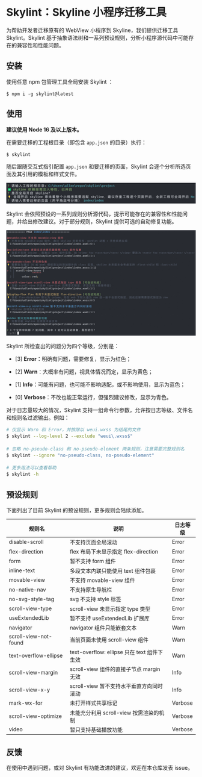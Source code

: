 # Skylint：Skyline 小程序迁移工具

为帮助开发者迁移原有的 WebView 小程序到 Skyline，我们提供迁移工具 Skylint。Skylint 基于抽象语法树和一系列预设规则，分析小程序源代码中可能存在的兼容性和性能问题。

## 安装

使用任意 npm 包管理工具全局安装 Skylint ：

```shell
$ npm i -g skylint@latest
```

## 使用

**建议使用 Node 16 及以上版本。**

在需要迁移的工程根目录（即包含 `app.json` 的目录）执行：

```shell
$ skylint
```

随后跟随交互式指引配置 `app.json` 和要迁移的页面，Skylint 会逐个分析所选页面及其引用的模板和样式文件。

![00_follow_the_guide](./doc/assets/00_follow_the_guide.png)

Skylint 会依照预设的一系列规则分析源代码，提示可能存在的兼容性和性能问题，并给出修改建议。对于部分规则，Skylint 提供可选的自动修复功能。

![01_follow_the_guide](./doc/assets/01_results.png)

Skylint 所检查出的问题分为四个等级，分别是：

* [3] **Error**：明确有问题，需要修复，显示为红色；

* [2] **Warn**：大概率有问题，视具体情况而定，显示为黄色；

* [1] **Info**：可能有问题，也可能不影响适配，或不影响使用，显示为蓝色；

* [0] **Verbose**：不改也能正常运行，但强烈建议修改，显示为青色。

对于日志量较大的情况，Skylint 支持一组命令行参数，允许按日志等级、文件名和规则名过滤输出。例如：

```bash
# 仅显示 Warn 和 Error，并排除以 weui.wxss 为结尾的文件
$ skylint --log-level 2 --exclude "weui\.wxss$"

# 忽略 no-pseudo-class 和 no-pseudo-element 两条规则，注意需要完整规则名
$ skylint --ignore "no-pseudo-class, no-pseudo-element"

# 更多用法可以查看帮助
$ skylint -h
```

## 预设规则

下面列出了目前 Skylint 的预设规则，更多规则会陆续添加。

| 规则名                | 说明                                        | 日志等级 |
| --------------------- | ------------------------------------------- | -------- |
| disable-scroll        | 不支持页面全局滚动                          | Error    |
| flex-direction        | flex 布局下未显示指定 flex-direction        | Error    |
| form                  | 暂不支持 form 组件                          | Error    |
| inline-text           | 多段文本内联只能使用 text 组件包裹          | Error    |
| movable-view          | 不支持 movable-view 组件                    | Error    |
| no-native-nav         | 不支持原生导航栏                            | Error    |
| no-svg-style-tag      | svg 不支持 style 标签                       | Error    |
| scroll-view-type      | scroll-view 未显示指定 type 类型            | Error    |
| useExtendedLib        | 暂不支持 useExtendedLib 扩展库              | Error    |
| navigator             | navigator 组件只能嵌套文本                  | Warn     |
| scroll-view-not-found | 当前页面未使用 scroll-view 组件             | Warn     |
| text-overflow-ellipse | text-overflow: ellipse 只在 text 组件下生效 | Warn     |
| scroll-view-margin    | scroll-view 组件的直接子节点 margin 无效    | Info     |
| scroll-view-x-y       | scroll-view 暂不支持水平垂直方向同时滚动    | Info     |
| mark-wx-for           | 未打开样式共享标记                          | Verbose  |
| scroll-view-optimize  | 未能充分利用 scroll-view 按需渲染的机制     | Verbose  |
| video                 | 暂只支持基础播放功能                        | Verbose  |

## 反馈

在使用中遇到问题，或对 Skylint 有功能改进的建议，欢迎在本仓库发表 issue。